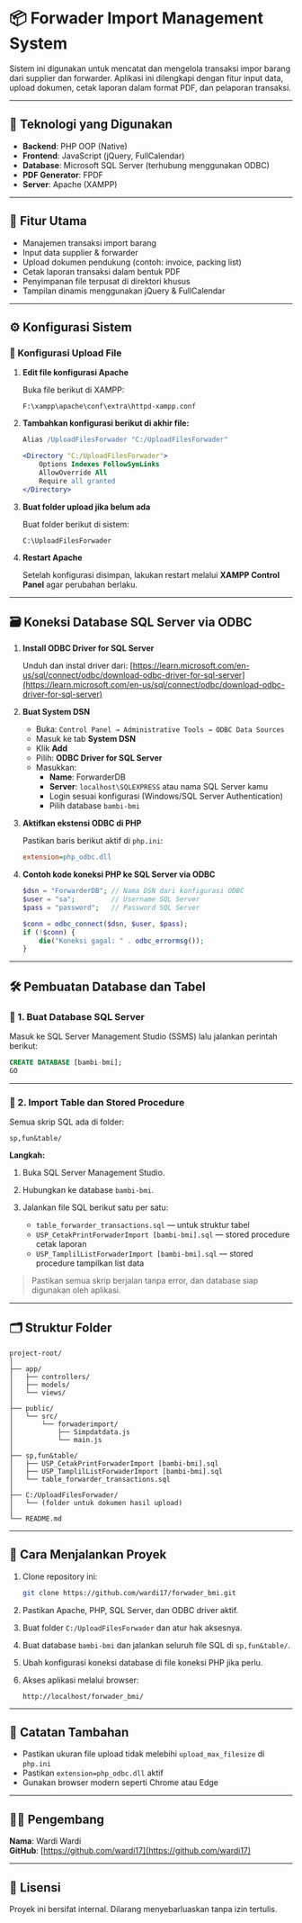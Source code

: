 
# 📦 Forwader Import Management System

Sistem ini digunakan untuk mencatat dan mengelola transaksi impor barang dari supplier dan forwarder. Aplikasi ini dilengkapi dengan fitur input data, upload dokumen, cetak laporan dalam format PDF, dan pelaporan transaksi.

---

## 🔧 Teknologi yang Digunakan

- **Backend**: PHP OOP (Native)
- **Frontend**: JavaScript (jQuery, FullCalendar)
- **Database**: Microsoft SQL Server (terhubung menggunakan ODBC)
- **PDF Generator**: FPDF
- **Server**: Apache (XAMPP)

---

## 🚀 Fitur Utama

- Manajemen transaksi import barang
- Input data supplier & forwarder
- Upload dokumen pendukung (contoh: invoice, packing list)
- Cetak laporan transaksi dalam bentuk PDF
- Penyimpanan file terpusat di direktori khusus
- Tampilan dinamis menggunakan jQuery & FullCalendar

---

## ⚙️ Konfigurasi Sistem

### 📁 Konfigurasi Upload File

1. **Edit file konfigurasi Apache**

   Buka file berikut di XAMPP:

   ```
   F:\xampp\apache\conf\extra\httpd-xampp.conf
   ```

2. **Tambahkan konfigurasi berikut di akhir file:**

   ```apache
   Alias /UploadFilesForwader "C:/UploadFilesForwader"

   <Directory "C:/UploadFilesForwader">
       Options Indexes FollowSymLinks
       AllowOverride All
       Require all granted
   </Directory>
   ```

3. **Buat folder upload jika belum ada**

   Buat folder berikut di sistem:

   ```
   C:\UploadFilesForwader
   ```

4. **Restart Apache**

   Setelah konfigurasi disimpan, lakukan restart melalui **XAMPP Control Panel** agar perubahan berlaku.

---

## 🗃️ Koneksi Database SQL Server via ODBC

1. **Install ODBC Driver for SQL Server**

   Unduh dan instal driver dari:
   [https://learn.microsoft.com/en-us/sql/connect/odbc/download-odbc-driver-for-sql-server](https://learn.microsoft.com/en-us/sql/connect/odbc/download-odbc-driver-for-sql-server)

2. **Buat System DSN**

   - Buka: `Control Panel → Administrative Tools → ODBC Data Sources`
   - Masuk ke tab **System DSN**
   - Klik **Add**
   - Pilih: **ODBC Driver for SQL Server**
   - Masukkan:
     - **Name**: ForwarderDB
     - **Server**: `localhost\SQLEXPRESS` atau nama SQL Server kamu
     - Login sesuai konfigurasi (Windows/SQL Server Authentication)
     - Pilih database `bambi-bmi`

3. **Aktifkan ekstensi ODBC di PHP**

   Pastikan baris berikut aktif di `php.ini`:

   ```ini
   extension=php_odbc.dll
   ```

4. **Contoh kode koneksi PHP ke SQL Server via ODBC**

   ```php
   $dsn = "ForwarderDB"; // Nama DSN dari konfigurasi ODBC
   $user = "sa";         // Username SQL Server
   $pass = "password";   // Password SQL Server

   $conn = odbc_connect($dsn, $user, $pass);
   if (!$conn) {
       die("Koneksi gagal: " . odbc_errormsg());
   }
   ```

---

## 🛠️ Pembuatan Database dan Tabel

### 📌 1. Buat Database SQL Server

Masuk ke SQL Server Management Studio (SSMS) lalu jalankan perintah berikut:

```sql
CREATE DATABASE [bambi-bmi];
GO
```

---

### 📂 2. Import Table dan Stored Procedure

Semua skrip SQL ada di folder:

```
sp,fun&table/
```

**Langkah:**

1. Buka SQL Server Management Studio.
2. Hubungkan ke database `bambi-bmi`.
3. Jalankan file SQL berikut satu per satu:

   - `table_forwarder_transactions.sql` — untuk struktur tabel
   - `USP_CetakPrintForwaderImport [bambi-bmi].sql` — stored procedure cetak laporan
   - `USP_TamplilListForwaderImport [bambi-bmi].sql` — stored procedure tampilkan list data

> Pastikan semua skrip berjalan tanpa error, dan database siap digunakan oleh aplikasi.

---

## 🗂️ Struktur Folder

```
project-root/
│
├── app/
│   ├── controllers/
│   ├── models/
│   └── views/
│
├── public/
│   └── src/
│       └── forwaderimport/
│           ├── Simpdatdata.js
│           └── main.js
│
├── sp,fun&table/
│   ├── USP_CetakPrintForwaderImport [bambi-bmi].sql
│   ├── USP_TamplilListForwaderImport [bambi-bmi].sql
│   └── table_forwarder_transactions.sql
│
├── C:/UploadFilesForwader/
│   └── (folder untuk dokumen hasil upload)
│
└── README.md
```

---

## 🧪 Cara Menjalankan Proyek

1. Clone repository ini:
   ```bash
   git clone https://github.com/wardi17/forwader_bmi.git
   ```

2. Pastikan Apache, PHP, SQL Server, dan ODBC driver aktif.

3. Buat folder `C:/UploadFilesForwader` dan atur hak aksesnya.

4. Buat database `bambi-bmi` dan jalankan seluruh file SQL di `sp,fun&table/`.

5. Ubah konfigurasi koneksi database di file koneksi PHP jika perlu.

6. Akses aplikasi melalui browser:
   ```
   http://localhost/forwader_bmi/
   ```

---

## 📝 Catatan Tambahan

- Pastikan ukuran file upload tidak melebihi `upload_max_filesize` di `php.ini`
- Pastikan `extension=php_odbc.dll` aktif
- Gunakan browser modern seperti Chrome atau Edge

---

## 👨‍💻 Pengembang

**Nama**: Wardi Wardi  
**GitHub**: [https://github.com/wardi17](https://github.com/wardi17)

---

## 📄 Lisensi

Proyek ini bersifat internal. Dilarang menyebarluaskan tanpa izin tertulis.
